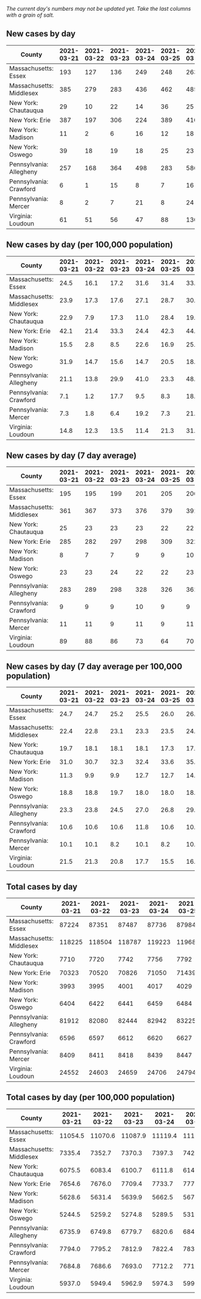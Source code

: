 _The current day's numbers may not be updated yet. Take the last columns with a grain of salt._
## New cases by day

| County | 2021-03-21 | 2021-03-22 | 2021-03-23 | 2021-03-24 | 2021-03-25 | 2021-03-26 | 2021-03-27 |
| --- | --- | --- | --- | --- | --- | --- | --- |
| Massachusetts: Essex | 193 | 127 | 136 | 249 | 248 | 263 | 274 |
| Massachusetts: Middlesex | 385 | 279 | 283 | 436 | 462 | 485 | 516 |
| New York: Chautauqua | 29 | 10 | 22 | 14 | 36 | 25 | 17 |
| New York: Erie | 387 | 197 | 306 | 224 | 389 | 410 | 508 |
| New York: Madison | 11 | 2 | 6 | 16 | 12 | 18 | 22 |
| New York: Oswego | 39 | 18 | 19 | 18 | 25 | 23 | 23 |
| Pennsylvania: Allegheny | 257 | 168 | 364 | 498 | 283 | 586 | 447 |
| Pennsylvania: Crawford | 6 | 1 | 15 | 8 | 7 | 16 | 64 |
| Pennsylvania: Mercer | 8 | 2 | 7 | 21 | 8 | 24 | 31 |
| Virginia: Loudoun | 61 | 51 | 56 | 47 | 88 | 130 | 87 |

## New cases by day (per 100,000 population)

| County | 2021-03-21 | 2021-03-22 | 2021-03-23 | 2021-03-24 | 2021-03-25 | 2021-03-26 | 2021-03-27 |
| --- | --- | --- | --- | --- | --- | --- | --- |
| Massachusetts: Essex | 24.5 | 16.1 | 17.2 | 31.6 | 31.4 | 33.3 | 34.7 |
| Massachusetts: Middlesex | 23.9 | 17.3 | 17.6 | 27.1 | 28.7 | 30.1 | 32.0 |
| New York: Chautauqua | 22.9 | 7.9 | 17.3 | 11.0 | 28.4 | 19.7 | 13.4 |
| New York: Erie | 42.1 | 21.4 | 33.3 | 24.4 | 42.3 | 44.6 | 55.3 |
| New York: Madison | 15.5 | 2.8 | 8.5 | 22.6 | 16.9 | 25.4 | 31.0 |
| New York: Oswego | 31.9 | 14.7 | 15.6 | 14.7 | 20.5 | 18.8 | 18.8 |
| Pennsylvania: Allegheny | 21.1 | 13.8 | 29.9 | 41.0 | 23.3 | 48.2 | 36.8 |
| Pennsylvania: Crawford | 7.1 | 1.2 | 17.7 | 9.5 | 8.3 | 18.9 | 75.6 |
| Pennsylvania: Mercer | 7.3 | 1.8 | 6.4 | 19.2 | 7.3 | 21.9 | 28.3 |
| Virginia: Loudoun | 14.8 | 12.3 | 13.5 | 11.4 | 21.3 | 31.4 | 21.0 |

## New cases by day (7 day average)

| County | 2021-03-21 | 2021-03-22 | 2021-03-23 | 2021-03-24 | 2021-03-25 | 2021-03-26 | 2021-03-27 |
| --- | --- | --- | --- | --- | --- | --- | --- |
| Massachusetts: Essex | 195 | 195 | 199 | 201 | 205 | 206 | 213 |
| Massachusetts: Middlesex | 361 | 367 | 373 | 376 | 379 | 391 | 407 |
| New York: Chautauqua | 25 | 23 | 23 | 23 | 22 | 22 | 22 |
| New York: Erie | 285 | 282 | 297 | 298 | 309 | 322 | 346 |
| New York: Madison | 8 | 7 | 7 | 9 | 9 | 10 | 12 |
| New York: Oswego | 23 | 23 | 24 | 22 | 22 | 23 | 24 |
| Pennsylvania: Allegheny | 283 | 289 | 298 | 328 | 326 | 361 | 372 |
| Pennsylvania: Crawford | 9 | 9 | 9 | 10 | 9 | 9 | 17 |
| Pennsylvania: Mercer | 11 | 11 | 9 | 11 | 9 | 11 | 14 |
| Virginia: Loudoun | 89 | 88 | 86 | 73 | 64 | 70 | 74 |

## New cases by day (7 day average per 100,000 population)

| County | 2021-03-21 | 2021-03-22 | 2021-03-23 | 2021-03-24 | 2021-03-25 | 2021-03-26 | 2021-03-27 |
| --- | --- | --- | --- | --- | --- | --- | --- |
| Massachusetts: Essex | 24.7 | 24.7 | 25.2 | 25.5 | 26.0 | 26.1 | 27.0 |
| Massachusetts: Middlesex | 22.4 | 22.8 | 23.1 | 23.3 | 23.5 | 24.3 | 25.3 |
| New York: Chautauqua | 19.7 | 18.1 | 18.1 | 18.1 | 17.3 | 17.3 | 17.3 |
| New York: Erie | 31.0 | 30.7 | 32.3 | 32.4 | 33.6 | 35.0 | 37.7 |
| New York: Madison | 11.3 | 9.9 | 9.9 | 12.7 | 12.7 | 14.1 | 16.9 |
| New York: Oswego | 18.8 | 18.8 | 19.7 | 18.0 | 18.0 | 18.8 | 19.7 |
| Pennsylvania: Allegheny | 23.3 | 23.8 | 24.5 | 27.0 | 26.8 | 29.7 | 30.6 |
| Pennsylvania: Crawford | 10.6 | 10.6 | 10.6 | 11.8 | 10.6 | 10.6 | 20.1 |
| Pennsylvania: Mercer | 10.1 | 10.1 | 8.2 | 10.1 | 8.2 | 10.1 | 12.8 |
| Virginia: Loudoun | 21.5 | 21.3 | 20.8 | 17.7 | 15.5 | 16.9 | 17.9 |

## Total cases by day

| County | 2021-03-21 | 2021-03-22 | 2021-03-23 | 2021-03-24 | 2021-03-25 | 2021-03-26 | 2021-03-27 |
| --- | --- | --- | --- | --- | --- | --- | --- |
| Massachusetts: Essex | 87224 | 87351 | 87487 | 87736 | 87984 | 88247 | 88521 |
| Massachusetts: Middlesex | 118225 | 118504 | 118787 | 119223 | 119685 | 120170 | 120686 |
| New York: Chautauqua | 7710 | 7720 | 7742 | 7756 | 7792 | 7817 | 7834 |
| New York: Erie | 70323 | 70520 | 70826 | 71050 | 71439 | 71849 | 72357 |
| New York: Madison | 3993 | 3995 | 4001 | 4017 | 4029 | 4047 | 4069 |
| New York: Oswego | 6404 | 6422 | 6441 | 6459 | 6484 | 6507 | 6530 |
| Pennsylvania: Allegheny | 81912 | 82080 | 82444 | 82942 | 83225 | 83811 | 84258 |
| Pennsylvania: Crawford | 6596 | 6597 | 6612 | 6620 | 6627 | 6643 | 6707 |
| Pennsylvania: Mercer | 8409 | 8411 | 8418 | 8439 | 8447 | 8471 | 8502 |
| Virginia: Loudoun | 24552 | 24603 | 24659 | 24706 | 24794 | 24924 | 25011 |

## Total cases by day (per 100,000 population)

| County | 2021-03-21 | 2021-03-22 | 2021-03-23 | 2021-03-24 | 2021-03-25 | 2021-03-26 | 2021-03-27 |
| --- | --- | --- | --- | --- | --- | --- | --- |
| Massachusetts: Essex | 11054.5 | 11070.6 | 11087.9 | 11119.4 | 11150.9 | 11184.2 | 11218.9 |
| Massachusetts: Middlesex | 7335.4 | 7352.7 | 7370.3 | 7397.3 | 7426.0 | 7456.1 | 7488.1 |
| New York: Chautauqua | 6075.5 | 6083.4 | 6100.7 | 6111.8 | 6140.1 | 6159.8 | 6173.2 |
| New York: Erie | 7654.6 | 7676.0 | 7709.4 | 7733.7 | 7776.1 | 7820.7 | 7876.0 |
| New York: Madison | 5628.6 | 5631.4 | 5639.9 | 5662.5 | 5679.4 | 5704.7 | 5735.8 |
| New York: Oswego | 5244.5 | 5259.2 | 5274.8 | 5289.5 | 5310.0 | 5328.8 | 5347.7 |
| Pennsylvania: Allegheny | 6735.9 | 6749.8 | 6779.7 | 6820.6 | 6843.9 | 6892.1 | 6928.9 |
| Pennsylvania: Crawford | 7794.0 | 7795.2 | 7812.9 | 7822.4 | 7830.6 | 7849.6 | 7925.2 |
| Pennsylvania: Mercer | 7684.8 | 7686.6 | 7693.0 | 7712.2 | 7719.5 | 7741.4 | 7769.8 |
| Virginia: Loudoun | 5937.0 | 5949.4 | 5962.9 | 5974.3 | 5995.6 | 6027.0 | 6048.0 |
